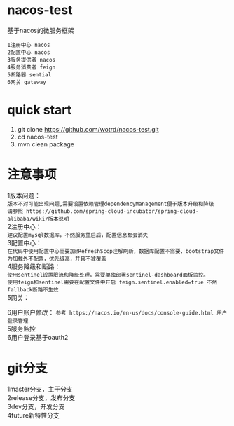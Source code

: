 # nacos-test
基于nacos的微服务框架  


``1注册中心 nacos``  
``2配置中心 nacos``  
``3服务提供者 nacos``  
``4服务消费者 feign``   
``5断路器 sential``  
``6网关 gateway``  

# quick start  
1. git clone https://github.com/wotrd/nacos-test.git  
2. cd nacos-test  
3. mvn clean package  

# 注意事项  
1版本问题：   
```版本不对可能出现问题,需要设置依赖管理dependencyManagement便于版本升级和降级```  
```请参照 https://github.com/spring-cloud-incubator/spring-cloud-alibaba/wiki/版本说明```  
2注册中心：  
``建议配置mysql数据库，不然服务重启后，配置信息都会消失``    
3配置中心：  
```在代码中使用配置中心需要加@RefreshScop注解刷新，数据库配置不需要，bootstrap文件为加载外不配置，优先级高，并且不被覆盖```  
4服务降级和断路：  
```使用sentinel设置限流和降级处理，需要单独部署sentinel-dashboard面板监控。```  
```使用feign和sentinel需要在配置文件中开启 feign.sentinel.enabled=true 不然fallback断路不生效```   
5网关：  
 
6用户账户修改： 
```参考 https://nacos.io/en-us/docs/console-guide.html 用户登录管理```    
5服务监控  
6用户登录基于oauth2


# git分支  
1master分支，主干分支  
2release分支，发布分支  
3dev分支，开发分支  
4future新特性分支


